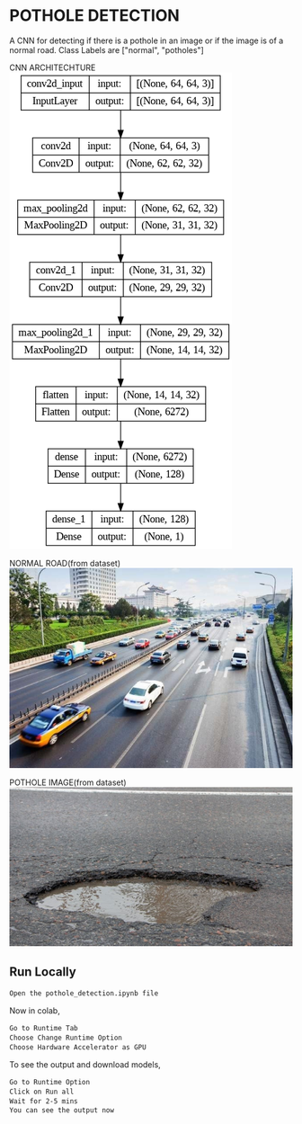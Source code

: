 
# POTHOLE DETECTION

A CNN for detecting if there is a pothole in an image or if the image is of a normal road.
Class Labels are ["normal", "potholes"]



CNN ARCHITECHTURE
![CNN ARCHITECHTURE](https://github.com/parthusun8/pothole_detection/blob/main/assets/cnn.png)


NORMAL ROAD(from dataset)
![NORMAL IMAGE](https://github.com/parthusun8/pothole_detection/blob/main/train/normal/93.jpg)


POTHOLE IMAGE(from dataset)
![POTHOLE IMAGE](https://github.com/parthusun8/pothole_detection/blob/main/test/potholes/319.jpg)

## Run Locally

```bash
Open the pothole_detection.ipynb file
```
Now in colab,
```bash
Go to Runtime Tab
Choose Change Runtime Option
Choose Hardware Accelerator as GPU
```
To see the output and download models,
```bash
Go to Runtime Option
Click on Run all
Wait for 2-5 mins
You can see the output now
```
